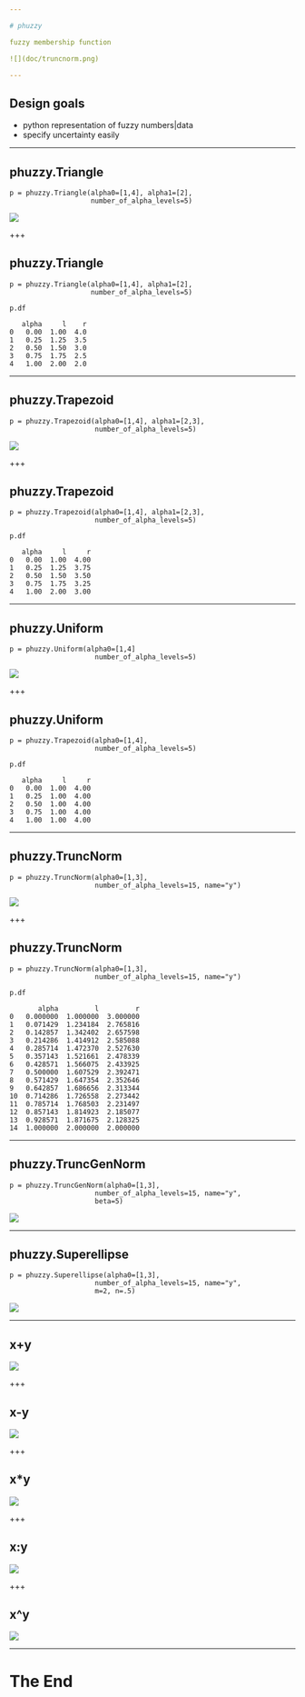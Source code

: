 ```yaml
---

# phuzzy

fuzzy membership function

![](doc/truncnorm.png)

---
```


## Design goals

* python representation of fuzzy numbers|data
* specify uncertainty easily

---

## phuzzy.Triangle

    p = phuzzy.Triangle(alpha0=[1,4], alpha1=[2],
                        number_of_alpha_levels=5)

![](doc/triangle.png)

+++

## phuzzy.Triangle

    p = phuzzy.Triangle(alpha0=[1,4], alpha1=[2],
                        number_of_alpha_levels=5)

    p.df

       alpha     l    r
    0   0.00  1.00  4.0
    1   0.25  1.25  3.5
    2   0.50  1.50  3.0
    3   0.75  1.75  2.5
    4   1.00  2.00  2.0


---

## phuzzy.Trapezoid

    p = phuzzy.Trapezoid(alpha0=[1,4], alpha1=[2,3],
                         number_of_alpha_levels=5)

![](doc/trapezoid.png)

+++

## phuzzy.Trapezoid

    p = phuzzy.Trapezoid(alpha0=[1,4], alpha1=[2,3],
                         number_of_alpha_levels=5)

    p.df

       alpha     l     r
    0   0.00  1.00  4.00
    1   0.25  1.25  3.75
    2   0.50  1.50  3.50
    3   0.75  1.75  3.25
    4   1.00  2.00  3.00

---

## phuzzy.Uniform

    p = phuzzy.Uniform(alpha0=[1,4]
                         number_of_alpha_levels=5)

![](doc/uniform.png)

+++

## phuzzy.Uniform

    p = phuzzy.Trapezoid(alpha0=[1,4],
                         number_of_alpha_levels=5)

    p.df

       alpha     l     r
    0   0.00  1.00  4.00
    1   0.25  1.00  4.00
    2   0.50  1.00  4.00
    3   0.75  1.00  4.00
    4   1.00  1.00  4.00

---

## phuzzy.TruncNorm

    p = phuzzy.TruncNorm(alpha0=[1,3],
                         number_of_alpha_levels=15, name="y")

![](doc/truncnorm.png)

+++

## phuzzy.TruncNorm

    p = phuzzy.TruncNorm(alpha0=[1,3],
                         number_of_alpha_levels=15, name="y")

    p.df

           alpha         l         r
    0   0.000000  1.000000  3.000000
    1   0.071429  1.234184  2.765816
    2   0.142857  1.342402  2.657598
    3   0.214286  1.414912  2.585088
    4   0.285714  1.472370  2.527630
    5   0.357143  1.521661  2.478339
    6   0.428571  1.566075  2.433925
    7   0.500000  1.607529  2.392471
    8   0.571429  1.647354  2.352646
    9   0.642857  1.686656  2.313344
    10  0.714286  1.726558  2.273442
    11  0.785714  1.768503  2.231497
    12  0.857143  1.814923  2.185077
    13  0.928571  1.871675  2.128325
    14  1.000000  2.000000  2.000000

---

## phuzzy.TruncGenNorm

    p = phuzzy.TruncGenNorm(alpha0=[1,3],
                         number_of_alpha_levels=15, name="y",
                         beta=5)

![](doc/truncgennorm.png)

---

## phuzzy.Superellipse

    p = phuzzy.Superellipse(alpha0=[1,3],
                         number_of_alpha_levels=15, name="y",
                         m=2, n=.5)

![](doc/superellipse.png)

---

## x+y

![](doc/x+y.png)

+++

## x-y

![](doc/x-y.png)

+++

## x*y

![](doc/x_mul_y.png)

+++

## x:y

![](doc/x:y.png)

+++

## x^y

![](doc/x_pow_y.png)

---

# The End
